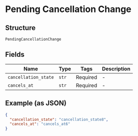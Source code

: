 
# Pending Cancellation Change

## Structure

`PendingCancellationChange`

## Fields

| Name | Type | Tags | Description |
|  --- | --- | --- | --- |
| `cancellation_state` | `str` | Required | - |
| `cancels_at` | `str` | Required | - |

## Example (as JSON)

```json
{
  "cancellation_state": "cancellation_state8",
  "cancels_at": "cancels_at6"
}
```

